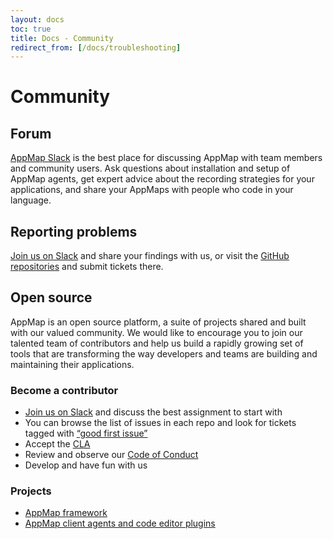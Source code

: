 ```yaml
---
layout: docs
toc: true
title: Docs - Community
redirect_from: [/docs/troubleshooting]
---
```

# Community

## Forum
[AppMap Slack](https://appmap.io/slack) is the best place for discussing AppMap with team members and community users.  Ask questions about installation and setup of AppMap agents, get expert advice about the recording strategies for your applications, and share your AppMaps with people who code in your language.  

## Reporting problems
[Join us on Slack](https://appmap.io/slack) and share your findings with us, or visit the [GitHub repositories](https://github.com/getappmap) and submit tickets there.

## Open source
AppMap is an open source platform, a suite of projects shared and built with our valued community. We would like to encourage you to join our talented team of contributors and help us build a rapidly growing set of tools that are transforming the way developers and teams are building and maintaining their applications.

### Become a contributor
- [Join us on Slack](https://appmap.io/slack) and discuss the best assignment to start with
- You can browse the list of issues in each repo and look for tickets tagged with [“good first issue”](https://github.com/getappmap/vscode-appland/labels/good%20first%20issue)
- Accept the [CLA](/docs/CLA%20Instructions.pdf)
- Review and observe our [Code of Conduct](/docs/Code%20of%20Conduct%20for%20Contributors.pdf)
- Develop and have fun with us

### Projects
- [AppMap framework](https://github.com/getappmap/appmap)
- [AppMap client agents and code editor plugins](https://github.com/getappmap)
